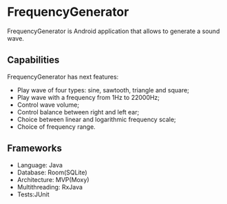 # FrequencyGenerator
FrequencyGenerator is Android application that allows to generate a sound wave.
## Capabilities
FrequencyGenerator has next features:
- Play wave of four types: sine, sawtooth, triangle and square;
- Play wave with a frequency from 1Hz to 22000Hz;
- Control wave volume;
- Control balance between right and left ear;
- Choice between linear and logarithmic frequency scale;
- Choice of frequency range.
## Frameworks
- Language: Java
- Database: Room(SQLite)
- Architecture: MVP(Moxy)
- Multithreading: RxJava
- Tests:JUnit

